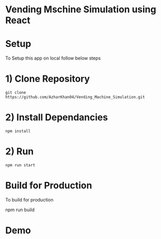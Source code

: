 # Vending Mschine Simulation using React

# Setup

  To Setup this app on local follow below steps

# 1) Clone Repository

    git clone 
    https://github.com/AzharKhan04/Vending_Machine_Simulation.git

# 2) Install Dependancies

    npm install

# 2) Run

    npm run start

# Build for Production 

  To build for production

  npm run build 

# Demo


